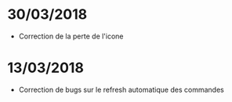 # 30/03/2018

- Correction de la perte de l'icone

# 13/03/2018

- Correction de bugs sur le refresh automatique des commandes
